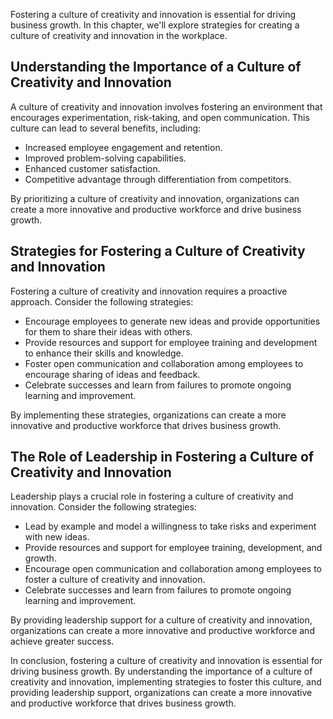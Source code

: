 
Fostering a culture of creativity and innovation is essential for driving business growth. In this chapter, we'll explore strategies for creating a culture of creativity and innovation in the workplace.

Understanding the Importance of a Culture of Creativity and Innovation
----------------------------------------------------------------------

A culture of creativity and innovation involves fostering an environment that encourages experimentation, risk-taking, and open communication. This culture can lead to several benefits, including:

* Increased employee engagement and retention.
* Improved problem-solving capabilities.
* Enhanced customer satisfaction.
* Competitive advantage through differentiation from competitors.

By prioritizing a culture of creativity and innovation, organizations can create a more innovative and productive workforce and drive business growth.

Strategies for Fostering a Culture of Creativity and Innovation
---------------------------------------------------------------

Fostering a culture of creativity and innovation requires a proactive approach. Consider the following strategies:

* Encourage employees to generate new ideas and provide opportunities for them to share their ideas with others.
* Provide resources and support for employee training and development to enhance their skills and knowledge.
* Foster open communication and collaboration among employees to encourage sharing of ideas and feedback.
* Celebrate successes and learn from failures to promote ongoing learning and improvement.

By implementing these strategies, organizations can create a more innovative and productive workforce that drives business growth.

The Role of Leadership in Fostering a Culture of Creativity and Innovation
--------------------------------------------------------------------------

Leadership plays a crucial role in fostering a culture of creativity and innovation. Consider the following strategies:

* Lead by example and model a willingness to take risks and experiment with new ideas.
* Provide resources and support for employee training, development, and growth.
* Encourage open communication and collaboration among employees to foster a culture of creativity and innovation.
* Celebrate successes and learn from failures to promote ongoing learning and improvement.

By providing leadership support for a culture of creativity and innovation, organizations can create a more innovative and productive workforce and achieve greater success.

In conclusion, fostering a culture of creativity and innovation is essential for driving business growth. By understanding the importance of a culture of creativity and innovation, implementing strategies to foster this culture, and providing leadership support, organizations can create a more innovative and productive workforce that drives business growth.
